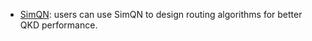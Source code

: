 - [SimQN](https://github.com/ertuil/SimQN): users can use SimQN to design routing algorithms for better QKD performance.
